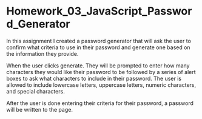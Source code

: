 # Homework_03_JavaScript_Password_Generator

In this assignment I created a password generator that will ask the user to confirm what criteria to use in their password and generate one based on the information they provide. 

When the user clicks generate. They will be prompted to enter how many characters they would like their password to be followed by a series of alert boxes to ask what characters to include in their password. The user is allowed to include lowercase letters, uppercase letters, numeric characters, and special characters. 

After the user is done entering their criteria for their password, a password will be written to the page. 